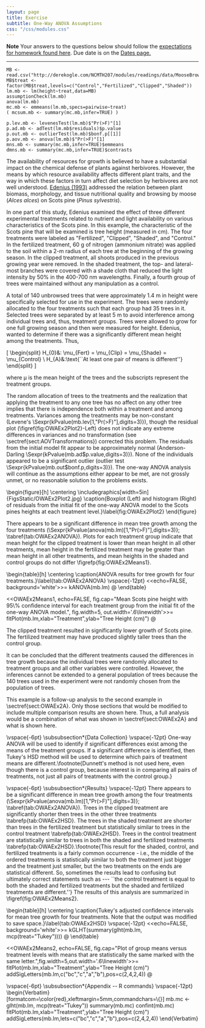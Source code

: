 ```yaml
---
layout: page
title: Exercise
subtitle: One-Way ANOVA Assumptions
css: "/css/modules.css"
---
```


<div class="alert alert-warning">
  <strong>Note</strong> Your answers to the questions below should follow the <a href="../resources/hwformat" target="_blank">expectations for homework found here</a>. Due date is on the <a href="../../resources/Dates-Current" target="_blank">Dates page.</a>
</div>

----

```{r TNAnalysis, echo=FALSE, results='hide', fig.show='hide'}
MB <- read.csv("http://derekogle.com/NCMTH207/modules/readings/data/MooseBrowse.csv")
MB$treat <- factor(MB$treat,levels=c("Control","Fertilized","Clipped","Shaded"))
lm.mb <- lm(height~treat,data=MB)
assumptionCheck(lm.mb)
anova(lm.mb)
mc.mb <- emmeans(lm.mb,specs=pairwise~treat)
( mcsum.mb <- summary(mc.mb,infer=TRUE) )
```
```{r echo=FALSE}
p.lev.mb <- levenesTest(lm.mb)$"Pr(>F)"[1]
p.ad.mb <- adTest(lm.mb$residuals)$p.value
p.out.mb <- outlierTest(lm.mb)$bonf.p[[1]]
p.aov.mb <- anova(lm.mb)$"Pr(>F)"[1]
mns.mb <- summary(mc.mb,infer=TRUE)$emmeans
dmns.mb <- summary(mc.mb,infer=TRUE)$contrasts
```

The availability of resources for growth is believed to have a substantial impact on the chemical defense of plants against herbivores. However, the means by which resource availability affects different plant traits, and the way in which these factors in turn affect diet selection by herbivores are not well understood. [Edenius (1993)](https://esajournals.onlinelibrary.wiley.com/doi/abs/10.2307/1939579) addressed the relation between plant biomass, morphology, and tissue nutritional quality and browsing by moose (*Alces alces*) on Scots pine (*Pinus sylvestris*).

In one part of this study, Edenius examined the effect of three different experimental treatments related to nutrient and light availability on various characteristics of the Scots pine. In this example, the characteristic of the Scots pine that will be examined is tree height (measured in cm). The four treatments were labeled as "Fertilized", "Clipped", "Shaded", and "Control."  In the fertilized treatment, 60 g of nitrogen (ammonium nitrate) was applied to the soil within a 2-m radius of each tree at the beginning of the growing season. In the clipped treatment, all shoots produced in the previous growing year were removed. In the shaded treatment, the top- and lateral-most branches were covered with a shade cloth that reduced the light intensity by 50% in the 400-700 nm wavelengths. Finally, a fourth group of trees were maintained without any manipulation as a control.

A total of 140 unbrowsed trees that were approximately 1.4 m in height were specifically selected for use in the experiment. The trees were randomly allocated to the four treatments such that each group had 35 trees in it. Selected trees were separated by at least 5 m to avoid interference among individual trees and, thus, treatment groups. Trees were allowed to grow for one full growing season and then were measured for height. Edenius, wanted to determine if there was a significantly different mean height among the treatments. Thus,

\[ \begin{split}
   H_{0}&: \mu_{Fert} = \mu_{Clip} = \mu_{Shade} = \mu_{Control} \\
   H_{A}&:\text{``At least one pair of means is different''}
\end{split} \]

where &mu; is the mean height of the trees and the subscripts represent the treatment groups.

The random allocation of trees to the treatments and the realization that applying the treatment to any one tree has no affect on any other tree implies that there is independence both within a treatment and among treatments. Variances among the treatments may be non-constant (Levene's \Sexpr{kPvalue(mb.lev[1,"Pr(>F)"],digits=3)}), though the residual plot (\figref{fig:OWAEx2Plot2}-Left) does not indicate any extreme differences in variances and no transformation (see \sectref{sect:AOVTransformations}) corrected this problem. The residuals from the initial model fit appear to be approximately normal (Anderson-Darling \Sexpr{kPvalue(mb.ad$p.value,digits=3)}). None of the individuals appeared to be a significant outlier (outlier test \Sexpr{kPvalue(mb.out$bonf.p,digits=3)}). The one-way ANOVA analysis will continue as the assumptions either appear to be met, are not grossly unmet, or no reasonable solution to the problems exists.

\begin{figure}[h]
  \centering
  \includegraphics[width=5in]{FigsStatic/OWAEx2Plot2.jpg}
  \caption{Boxplot (Left) and histogram (Right) of residuals from the initial fit of the one-way ANOVA model to the Scots pines heights at each treatment level.}\label{fig:OWAEx2Plot2}
\end{figure}

There appears to be a significant difference in mean tree growth among the four treatments (\Sexpr{kPvalue(anova(mb.lm)[1,"Pr(>F)"],digits=3)}; \tabref{tab:OWAEx2ANOVA}). Plots for each treatment group indicate that mean height for the clipped treatment is lower than mean height in all other treatments, mean height in the fertilized treatment may be greater than mean height in all other treatments, and mean heights in the shaded and control groups do not differ \figrefp{fig:OWAEx2Means1}.

\begin{table}[h]
  \centering
  \caption{ANOVA results for tree growth for four treatments.}\label{tab:OWAEx2ANOVA}
\vspace{-12pt}
<<echo=FALSE, background='white'>>=
kANOVA(mb.lm)
@
\end{table}

<<OWAEx2Means1, echo=FALSE, fig.cap="Mean Scots pine height with 95\\% confidence interval for each treatment group from the initial fit of the one-way ANOVA model.", fig.width=5, out.width='.6\\linewidth'>>=
fitPlot(mb.lm,xlab="Treatment",ylab="Tree Height (cm)")
@

The clipped treatment resulted in significantly lower growth of Scots pine. The fertilized treatment may have produced slightly taller trees than the control group.

It can be concluded that the different treatments caused the differences in tree growth because the individual trees were randomly allocated to treatment groups and all other variables were controlled. However, the inferences cannot be extended to a general population of trees because the 140 trees used in the experiment were not randomly chosen from the population of trees.
&nbsp;

This example is a follow-up analysis to the second example in \sectref{sect:OWAEx2A}. Only those sections that would be modified to include multiple comparison results are shown here. Thus, a full analysis would be a combination of what was shown in \sectref{sect:OWAEx2A} and what is shown here.

\vspace{-6pt}
\subsubsection*{Data Collection}
\vspace{-12pt}
One-way ANOVA will be used to identify if significant differences exist among the means of the treatment groups. If a significant difference is identified, then Tukey's HSD method will be used to determine which pairs of treatment means are different.\footnote{Dunnett's method is not used here, even though there is a control group, because interest is in comparing all pairs of treatments, not just all pairs of treatments with the control group.}

\vspace{-6pt}
\subsubsection*{Results}
\vspace{-12pt}
There appears to be a significant difference in mean tree growth among the four treatments (\Sexpr{kPvalue(anova(mb.lm)[1,"Pr(>F)"],digits=3)}; \tabref{tab:OWAEx2ANOVA}). Trees in the clipped treatment are significantly shorter then trees in the other three treatments \tabrefp{tab:OWAEx2HSD}. The trees in the shaded treatment are shorter than trees in the fertilized treatment but statistically similar to trees in the control treatment \tabrefp{tab:OWAEx2HSD}. Trees in the control treatment are statistically similar to trees in both the shaded and fertilized treatments \tabrefp{tab:OWAEx2HSD}.\footnote{This result for the shaded, control, and fertilized treatments is a fairly common occurrence - i.e., the middle of the ordered treatments is statistically similar to both the treatment just bigger and the treatment just smaller, but the two treatments on the ends are statistical different. So, sometimes the results lead to confusing but ultimately correct statements such as --- ``the control treatment is equal to both the shaded and fertilized treatments but the shaded and fertilized treatments are different.''}  The results of this analysis are summarized in \figref{fig:OWAEx2Means2}.

\begin{table}[h]
  \centering
  \caption{Tukey's adjusted confidence intervals for mean tree growth for four treatments. Note that the output was modified to save space.}\label{tab:OWAEx2HSD}
\vspace{-12pt}
<<echo=FALSE, background='white'>>=
kGLHT(summary(glht(mb.lm, mcp(treat="Tukey"))))
@
\end{table}

<<OWAEx2Means2, echo=FALSE, fig.cap="Plot of group means versus treatment levels with means that are statistically the same marked with the same letter.",fig.width=5,out.width='.6\\linewidth'>>=
fitPlot(mb.lm,xlab="Treatment",ylab="Tree Height (cm)")
addSigLetters(mb.lm,c("bc","c","a","b"),pos=c(2,4,2,4))
@

\vspace{-6pt}
\subsubsection*{Appendix -- R commands}
\vspace{-12pt}
\begin{Verbatim}[formatcom=\color{red},xleftmargin=5mm,commandchars=\\\{\}]
mb.mc <- glht(mb.lm, mcp(treat="Tukey"))
summary(mb.mc)
confint(mb.mc)
fitPlot(mb.lm,xlab="Treatment",ylab="Tree Height (cm)")
addSigLetters(mb.lm,lets=c("bc","c","a","b"),pos=c(2,4,2,4))
\end{Verbatim}

